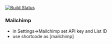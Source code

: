 [![Build Status](https://travis-ci.com/marko-stimac/Mailchimp.svg?branch=master)](https://travis-ci.com/marko-stimac/Mailchimp)

### Mailchimp

- in Settings->Mailchimp set API key and List ID
- use shortcode as [mailchimp]